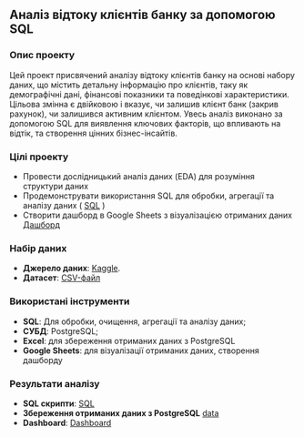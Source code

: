 ## Аналіз відтоку клієнтів банку за допомогою SQL

### Опис проекту
Цей проект присвячений аналізу відтоку клієнтів банку на основі набору даних, що містить детальну інформацію про клієнтів, таку як демографічні дані, фінансові показники та поведінкові характеристики. 
Цільова змінна є двійковою і вказує, чи залишив клієнт банк (закрив рахунок), чи залишився активним клієнтом. 
Увесь аналіз виконано за допомогою SQL для виявлення ключових факторів, що впливають на відтік, та створення цінних бізнес-інсайтів.

### Цілі проекту
- Провести дослідницький аналіз даних (EDA) для розуміння структури даних
- Продемонструвати використання SQL для обробки, агрегації та аналізу даних ( [SQL](https://github.com/VasylBihari/Project_SQL_Bank_Churn_Modeling/blob/main/sql/sql_scripts.sql) )
- Створити дашборд в Google Sheets з візуалізацією отриманих даних [Дашборд](https://docs.google.com/spreadsheets/d/1naJDnQopu5NcWmKVYYdYg4hIfE12_DxDhzuTZibFxXE/edit?gid=2079650780#gid=2079650780)

### Набір даних
- **Джерело даних**: [Kaggle](https://www.kaggle.com/datasets/shivan118/churn-modeling-dataset).
- **Датасет**: [CSV-файл](https://github.com/VasylBihari/Project_SQL_Bank_Churn_Modeling/blob/main/data/Churn_Modelling.csv)

### Використані інструменти
- **SQL**: Для обробки, очищення, агрегації та аналізу даних;
- **СУБД**: PostgreSQL;
- **Excel**: для збереження отриманих даних з PostgreSQL
- **Google Sheets**: для візуалізації отриманих даних, створення дашборду
  
### Результати аналізу
- **SQL скрипти**:  [SQL](https://github.com/VasylBihari/Project_SQL_Bank_Churn_Modeling/blob/main/sql/sql_scripts.sql)
- **Збереження отриманих даних з PostgreSQL** [data](https://github.com/VasylBihari/Project_SQL_Bank_Churn_Modeling/tree/main/data)
- **Dashboard**:
  [Dashboard](https://github.com/VasylBihari/Project_SQL_Bank_Churn_Modeling/blob/main/dashboard/Dashboard.jpg)
